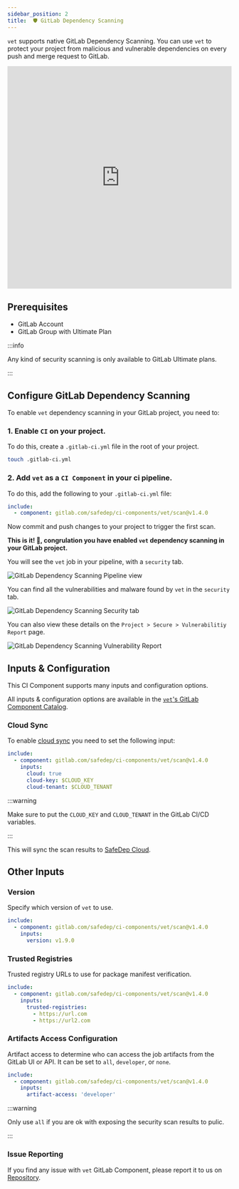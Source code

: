 ```yaml
---
sidebar_position: 2
title:  🛡️ GitLab Dependency Scanning
---
```


`vet` supports native GitLab Dependency Scanning. You can use `vet` to protect your project from malicious and vulnerable dependencies on every push and merge request to GitLab.

<iframe width="100%" height="500" src="https://www.youtube.com/embed/3FwcVVR9-1c?si=EyqimClJRLCFftnB" title="YouTube video player" frameborder="0" allow="accelerometer; autoplay; clipboard-write; encrypted-media; gyroscope; picture-in-picture; fullscreen" referrerpolicy="strict-origin-when-cross-origin" allowfullscreen></iframe>

## Prerequisites

- GitLab Account
- GitLab Group with Ultimate Plan

:::info

Any kind of security scanning is only available to GitLab Ultimate plans.

:::

## Configure GitLab Dependency Scanning

To enable `vet` dependency scanning in your GitLab project, you need to:

### 1. Enable `CI` on your project.

To do this, create a `.gitlab-ci.yml` file in the root of your project.

```bash
touch .gitlab-ci.yml
```

### 2. Add `vet` as a `CI Component` in your ci pipeline.

To do this, add the following to your `.gitlab-ci.yml` file:

```yaml
include:
  - component: gitlab.com/safedep/ci-components/vet/scan@v1.4.0
```

Now commit and push changes to your project to trigger the first scan.

**This is it! 🚀, congrulation you have enabled `vet` dependency scanning in your GitLab project.**

You will see the `vet` job in your pipeline, with a `security` tab.

![GitLab Dependency Scanning Pipeline view](/img/gitlab/pipeline.png)

You can find all the vulnerabilities and malware found by `vet` in the `security` tab.

![GitLab Dependency Scanning Security tab](/img/gitlab/vuls.png)

You can also view these details on the `Project > Secure > Vulnerabilitiy Report` page.

![GitLab Dependency Scanning Vulnerability Report](/img/gitlab/dashboard.png)

## Inputs & Configuration

This CI Component supports many inputs and configuration options.

All inputs & configuration options are available in the [`vet`'s GitLab Component Catalog](https://gitlab.com/explore/catalog/safedep/ci-components/vet).

### Cloud Sync

To enable [cloud sync](https://docs.safedep.io/cloud/quickstart#vet-with-safedep-cloud) you need to set the following input:

```yml
include:
  - component: gitlab.com/safedep/ci-components/vet/scan@v1.4.0
    inputs:
      cloud: true
      cloud-key: $CLOUD_KEY
      cloud-tenant: $CLOUD_TENANT
```

:::warning

Make sure to put the `CLOUD_KEY` and `CLOUD_TENANT` in the GitLab CI/CD variables.

:::

This will sync the scan results to [SafeDep Cloud](https://docs.safedep.io/cloud).

## Other Inputs

### Version

Specify which version of `vet` to use.

```yaml
include:
  - component: gitlab.com/safedep/ci-components/vet/scan@v1.4.0
    inputs:
      version: v1.9.0
```

### Trusted Registries

Trusted registry URLs to use for package manifest verification.

```yaml
include:
  - component: gitlab.com/safedep/ci-components/vet/scan@v1.4.0
    inputs:
      trusted-registries:
        - https://url.com
        - https://url2.com
```

### Artifacts Access Configuration

Artifact access to determine who can access the job artifacts from the GitLab UI or API. It can be set to `all`, `developer`, or `none`.

```yaml
include:
  - component: gitlab.com/safedep/ci-components/vet/scan@v1.4.0
    inputs:
      artifact-access: 'developer'
```

:::warning

Only use `all` if you are ok with exposing the security scan results to pulic.

:::

### Issue Reporting

If you find any issue with `vet` GitLab Component, please report it to us on [Repository](https://gitlab.com/safedep/ci-components/vet/-/issues).
